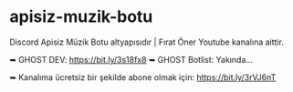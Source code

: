 # apisiz-muzik-botu
Discord Apisiz Müzik Botu altyapısıdır | Fırat Öner Youtube kanalına aittir.


➥ GHOST DEV: https://bit.ly/3s18fx8
➥ GHOST Botlist: Yakında...

➥ Kanalıma ücretsiz bir şekilde abone olmak için: https://bit.ly/3rVJ6nT
